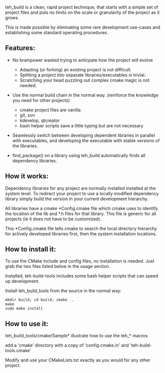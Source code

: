 teh_build is a clean, rapid project technique, that starts with a simple set 
of project files and puts no limits on the scale or granularity of the project
as it grows. 

This is made possible by eliminating some rare development use-cases and 
establishing some standard operating procedures.

Features:
--------

* No brainpower wasted trying to anticpate how the project will evolve
	+ Adapting (or forking) an existing project is not difficult.
	+ Splitting a project into separate libraries/executables is trivial.
	+ Scratching your head puzzling out complex cmake magic is not needed.

* Use the normal build chain in the normal way.
	(reinforce the knowledge you need for other projects)
	+ cmake project files are vanilla
	+ git, svn 
	+ kdevelop, qtcreator
	+ bash helper scripts save a little typing but are not necessary

* Seamlessly switch between developing dependent libraries in parallel with
	executables, and developing the executable with stable versions of the
	libraries.

* find_package() on a library using teh_build automatically finds all
	dependency libraries.

How it works:
------------

Dependency libraries for any project are normally installed installed at
the system level. To redirect your project to use a locally modified dependency
library simply build the version in your current development hierarchy.	

All libraries have a cmake *Config.cmake file which cmake uses to identify
the location of the lib and *.h files for that library. This file is 
generic for all projects (ie it does not have to be customized).

This *Config.cmake file tells cmake to search the local directory hierarchy
for actively developed libraries first, then the system installation locations.
	
	
How to install it:
-----------------

To use the CMake include and config files, no installation is needed. Just
grab the two files listed below in the usage section.

Installed, teh-build-tools includes some bash helper scripts that can speed
up development.

Install teh_build_tools from the source in the normal way:
		
    mkdir build; cd build; cmake ..
    make 
    sudo make install

How to use it:
--------------

teh_build_tools/cmake/Sample* illustrate how to use the teh_* macros

add a 'cmake' directory with a copy of 'config.cmake.in' and 'teh-build-tools.cmake'


Modify and use your CMakeLists.txt exactly as you would for any other project.

	


